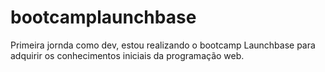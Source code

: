# bootcamplaunchbase
Primeira jornda como dev, estou realizando o bootcamp Launchbase para adquirir os conhecimentos iniciais da programação web. 
